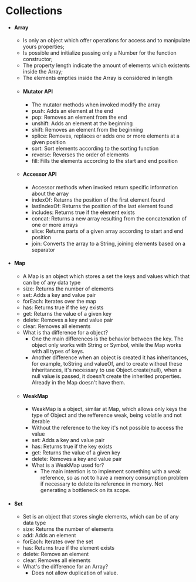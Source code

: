 # Collections

 - #### Array
   - Is only an object which offer operations for access and to manipulate yours properties;
   - Is possible and initialize passing only a Number for the function constructor;
   - The property length indicate the amount of elements which existents inside the Array;
   - The elements empties inside the Array is considered in length
   - #### Mutator API
      - The mutator methods when invoked modify the array
      - push: Adds an element at the end
      - pop: Removes an element from the end
      - unshift: Adds an element at the beginning
      - shift: Removes an element from the beginning
      - splice: Removes, replaces or adds one or more elements at a given position
      - sort: Sort elements according to the sorting function
      - reverse: Reverses the order of elements
      - fill: Fills the elements according to the start and end position 
   - #### Accessor API
      - Accessor methods when invoked return specific information about the array
      - indexOf: Returns the position of the first element found
      - lastIndexOf: Returns the position of the last element found
      - includes: Returns true if the element exists
      - concat: Returns a new array resulting from the concatenation of one or more arrays
      - slice: Returns parts of a given array according to start and end position
      - join: Converts the array to a String, joining elements based on a separator
 - #### Map
   - A Map is an object which stores a set the keys and values which that can be of any data type
   - size: Returns the number of elements
   - set: Adds a key and value pair
   - forEach: Iterates over the map
   - has: Returns true if the key exists
   - get: Returns the value of a given key
   - delete: Removes a key and value pair
   - clear: Removes all elements
   - What is tha difference for a object?
     - One the main differences is the behavior between the key. The object only works with String or Symbol, while the Map works with all types of keys.
     - Another difference when an object is created it has inheritances, for example, toString and valueOf, and to create without these inheritances, it's necessary to use Object.create(null), when a null value is passed, it doesn't create the inherited properties. Already in the Map doesn't have them.
   - #### WeakMap
     - WeakMap is a object, similar at Map, which allows only keys the type of Object and the refference weak, being volatile and not iterable
     - Without the reference to the key it's not possible to access the value
     - set: Adds a key and value pair
     - has: Returns true if the key exists
     - get: Returns the value of a given key
     - delete: Removes a key and value pair
     - What is a WeakMap used for?
       - The main intention is to implement something with a weak reference, so as not to have a memory consumption problem if necessary to delete its reference in memory. Not generating a bottleneck on its scope.
 - #### Set
   - Set is an object that stores single elements, which can be of any data type
   - size: Returns the number of elements
   - add: Adds an element
   - forEach: Iterates over the set
   - has: Returns true if the element exists
   - delete: Remove an element
   - clear: Removes all elements
   - What's the difference for an Array?
     - Does not allow duplication of value.
   
